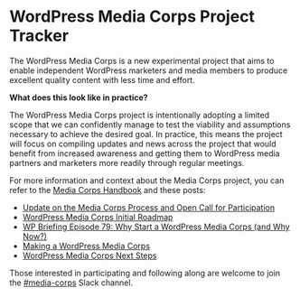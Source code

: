 # WordPress Media Corps Project Tracker
The WordPress Media Corps is a new experimental project that aims to enable independent WordPress marketers and media members to produce excellent quality content with less time and effort.

**What does this look like in practice?**

The WordPress Media Corps project is intentionally adopting a limited scope that we can confidently manage to test the viability and assumptions necessary to achieve the desired goal. In practice, this means the project will focus on compiling updates and news across the project that would benefit from increased awareness and getting them to WordPress media partners and marketers more readily through regular meetings.

For more information and context about the Media Corps project, you can refer to the [Media Corps Handbook](https://make.wordpress.org/media-corps/handbook/) and these posts:

- [Update on the Media Corps Process and Open Call for Participation](https://make.wordpress.org/media-corps/2024/06/18/update-on-the-media-corps-process-and-open-call-for-participation/)
- [WordPress Media Corps Initial Roadmap](https://make.wordpress.org/media-corps/2024/05/03/wordpress-media-corps-initial-roadmap/)
- [WP Briefing Episode 79: Why Start a WordPress Media Corps (and Why Now?)](https://wordpress.org/news/2024/05/episode-79-why-start-a-wordpress-media-corps-and-why-now/)
- [Making a WordPress Media Corps](https://make.wordpress.org/marketing/2024/03/20/making-a-wordpress-media-corps/)
- [WordPress Media Corps Next Steps](https://make.wordpress.org/marketing/2024/04/29/wordpress-media-corps-next-steps/)

Those interested in participating and following along are welcome to join the [#media-corps](https://wordpress.slack.com/archives/C0723V9S7CY) Slack channel.
